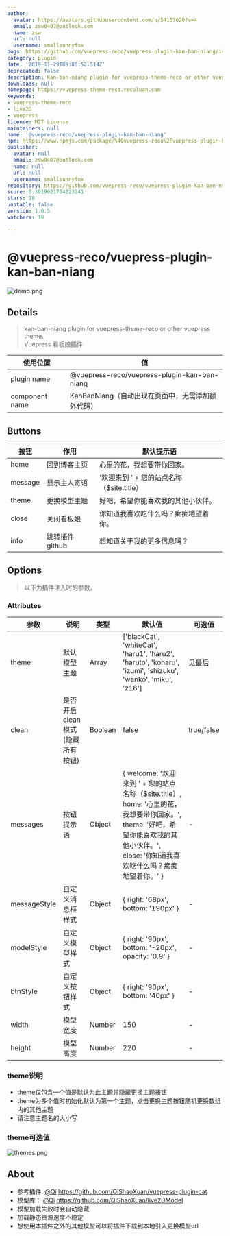 ```yaml
---
author:
  avatar: https://avatars.githubusercontent.com/u/54167020?v=4
  email: zsw0407@outlook.com
  name: zsw
  url: null
  username: smallsunnyfox
bugs: https://github.com/vuepress-reco/vuepress-plugin-kan-ban-niang/issues
category: plugin
date: '2019-11-29T09:05:52.514Z'
deprecated: false
description: Kan-ban-niang plugin for vuepress-theme-reco or other vuepress theme
downloads: null
homepage: https://vuepress-theme-reco.recoluan.com
keywords:
- vuepress-theme-reco
- live2D
- vuepress
license: MIT License
maintainers: null
name: '@vuepress-reco/vuepress-plugin-kan-ban-niang'
npm: https://www.npmjs.com/package/%40vuepress-reco%2Fvuepress-plugin-kan-ban-niang
publisher:
  avatar: null
  email: zsw0407@outlook.com
  name: null
  url: null
  username: smallsunnyfox
repository: https://github.com/vuepress-reco/vuepress-plugin-kan-ban-niang
score: 0.3019021704223241
stars: 18
unstable: false
version: 1.0.5
watchers: 18

---
```


# @vuepress-reco/vuepress-plugin-kan-ban-niang

![demo.png](./images/demo.png)

## Details

> kan-ban-niang plugin for vuepress-theme-reco or other vuepress theme.  
> Vuepress 看板娘插件

|使用位置|值|
|-|-|
|plugin name|@vuepress-reco/vuepress-plugin-kan-ban-niang|
|component name|KanBanNiang（自动出现在页面中，无需添加额外代码）|

## Buttons

|按钮|作用|默认提示语|
|-|-|-|
|home|回到博客主页|心里的花，我想要带你回家。|
|message|显示主人寄语|'欢迎来到 ' + 您的站点名称（$site.title）|
|theme|更换模型主题|好吧，希望你能喜欢我的其他小伙伴。|
|close|关闭看板娘|你知道我喜欢吃什么吗？痴痴地望着你。|
|info|跳转插件github|想知道关于我的更多信息吗？|

## Options

> 以下为插件注入时的参数。

### Attributes

|参数|说明|类型|默认值|可选值|
|-|-|-|-|-|
|theme|默认模型主题|Array|['blackCat', 'whiteCat', 'haru1', 'haru2', 'haruto', 'koharu', 'izumi', 'shizuku', 'wanko', 'miku', 'z16']|见最后|
|clean|是否开启clean模式(隐藏所有按钮)|Boolean|false|true/false|
|messages|按钮提示语|Object|{ welcome: '欢迎来到 ' + 您的站点名称（$site.title）, home: '心里的花，我想要带你回家。', theme: '好吧，希望你能喜欢我的其他小伙伴。', close: '你知道我喜欢吃什么吗？痴痴地望着你。' }|-|
|messageStyle|自定义消息框样式|Object|{ right: '68px', bottom: '190px' }|-|
|modelStyle|自定义模型样式|Object|{ right: '90px', bottom: '-20px', opacity: '0.9' }|-|
|btnStyle|自定义按钮样式|Object|{ right: '90px', bottom: '40px' }|-|
|width|模型宽度|Number|150|-|
|height|模型高度|Number|220|-|

### theme说明

- theme仅包含一个值是默认为此主题并隐藏更换主题按钮
- theme为多个值时初始化默认为第一个主题，点击更换主题按钮随机更换数组内的其他主题
- 请注意主题名的大小写

### theme可选值

![themes.png](./images/themes.png)

## About

- 参考插件: [@Qi](https://github.com/QiShaoXuan) https://github.com/QiShaoXuan/vuepress-plugin-cat  
- 模型库： [@Qi](https://github.com/QiShaoXuan) https://github.com/QiShaoXuan/live2DModel
- 模型加载失败时会自动隐藏
- 加载静态资源速度不稳定
- 想使用本插件之外的其他模型可以将插件下载到本地引入更换模型url
